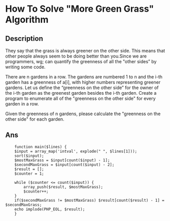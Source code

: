 # How To Solve "More Green Grass" Algorithm

## Description
They say that the grass is always greener on the other side. This means that other people always seem to be doing better than you.Since we are programmers, wg; can quantify the greenness of all the "other sides” by writing some code.

There are n gardens in a row. The gardens
are numbered 1 to n and the i-th garden
has a greenness of a[i], with higher numbers representing greener gardens. Let us define the “greenness on the other side” for the owner of the i-th garden as the greenest garden besides the i-th garden. Create a program to enumerate all of the "greenness on the other side" for every garden in a row.

Given the greenness of n gardens, please calculate the "greenness on the other side" for each garden.

## Ans
```
    function main($lines) {
    $input = array_map('intval', explode(" ", $lines[1]));
    sort($input);
    $mostMaxGrass = $input[count($input) - 1];
    $secondMaxGrass = $input[count($input) - 2];
    $result = [];
    $counter = 1;

    while ($counter <= count($input)) {
        array_push($result, $mostMaxGrass);
        $counter++;
    }
    if($secondMaxGrass != $mostMaxGrass) $result[count($result) - 1] = $secondMaxGrass;
    echo implode(PHP_EOL, $result);
    }
```